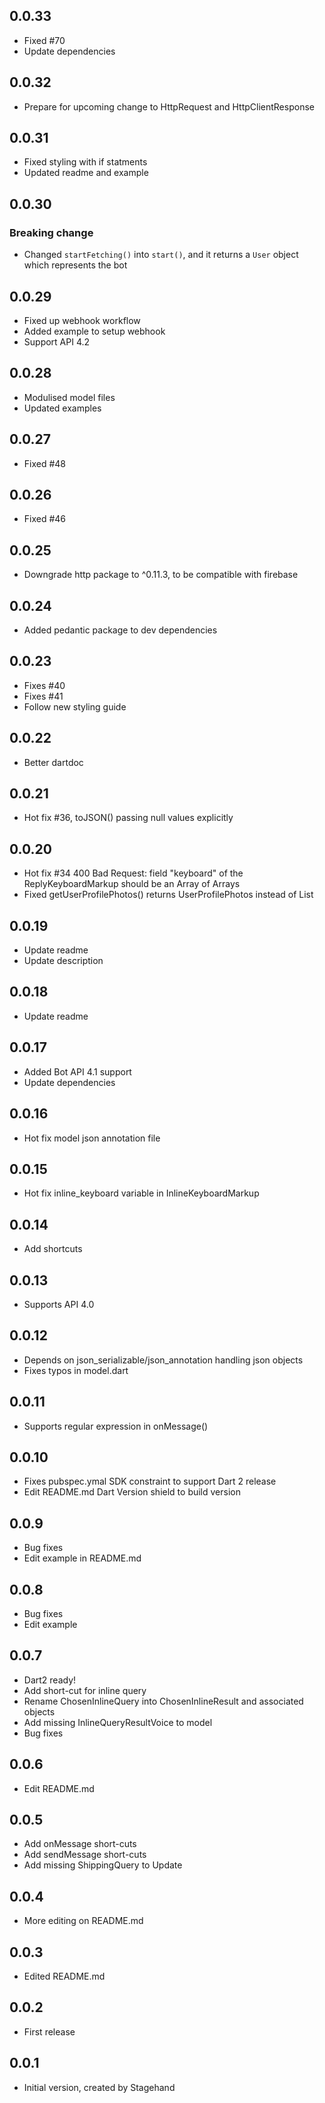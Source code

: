 ## 0.0.33

- Fixed #70
- Update dependencies

## 0.0.32

- Prepare for upcoming change to HttpRequest and HttpClientResponse

## 0.0.31

- Fixed styling with if statments
- Updated readme and example

## 0.0.30

### Breaking change
- Changed `startFetching()` into `start()`, and it returns a `User` object which represents the bot

## 0.0.29

- Fixed up webhook workflow
- Added example to setup webhook
- Support API 4.2

## 0.0.28

- Modulised model files
- Updated examples

## 0.0.27

- Fixed #48

## 0.0.26

- Fixed #46

## 0.0.25

- Downgrade http package to ^0.11.3, to be compatible with firebase

## 0.0.24

- Added pedantic package to dev dependencies

## 0.0.23

- Fixes #40
- Fixes #41
- Follow new styling guide

## 0.0.22

- Better dartdoc

## 0.0.21

- Hot fix #36, toJSON() passing null values explicitly

## 0.0.20

- Hot fix #34 400 Bad Request: field "keyboard" of the ReplyKeyboardMarkup should be an Array of Arrays
- Fixed getUserProfilePhotos() returns UserProfilePhotos instead of List<UserProfilePhotos>

## 0.0.19

- Update readme
- Update description

## 0.0.18

- Update readme

## 0.0.17

- Added Bot API 4.1 support
- Update dependencies 

## 0.0.16

- Hot fix model json annotation file

## 0.0.15

- Hot fix inline_keyboard variable in InlineKeyboardMarkup

## 0.0.14

- Add shortcuts

## 0.0.13

- Supports API 4.0

## 0.0.12

- Depends on json_serializable/json_annotation handling json objects
- Fixes typos in model.dart

## 0.0.11

- Supports regular expression in onMessage()

## 0.0.10

- Fixes pubspec.ymal SDK constraint to support Dart 2 release
- Edit README.md Dart Version shield to build version

## 0.0.9

- Bug fixes
- Edit example in README.md

## 0.0.8

- Bug fixes
- Edit example

## 0.0.7

- Dart2 ready!
- Add short-cut for inline query
- Rename ChosenInlineQuery into ChosenInlineResult and associated objects
- Add missing InlineQueryResultVoice to model
- Bug fixes

## 0.0.6

- Edit README.md

## 0.0.5

- Add onMessage short-cuts
- Add sendMessage short-cuts
- Add missing ShippingQuery to Update

## 0.0.4

- More editing on README.md

## 0.0.3

- Edited README.md

## 0.0.2

- First release

## 0.0.1

- Initial version, created by Stagehand